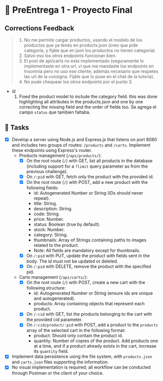 # 🚀 PreEntrega 1 - Proyecto Final

## Corrections Feedback
> 1) No me permite cargar productos, usando el modelo de los productos que ya tenés en products.json (creo que pide categoría, y fijáte que en json los productos no tienen categoría) 
> 2) Salvo eso los otros endpoints funcionan bien.
> 3) El post de api/carts no esta implementado (seguramente lo implementaste en otra url, vi que me mandaste los endpoints en Insomnia pero no uso ese cliente, además necesario que respetes las url de la consigna. Fijáte que lo puse en el chat de la tutoría).
> 4) No pude chequear los otros endpoints por el punto 3.

- [x] 1) Fixed the product model to include the category field. this was done highlighting all attributes in the products.json and one by one correcting the missing field and the order of fields too. Se agrega el campo `status` que tambien faltaba.

## 📃 Tasks
- [x] Develop a server using Node.js and Express.js that listens on port 8080 and includes two groups of routes: `/products` and `/carts`. Implement these endpoints using Express's router.
  - Products management (`/api/products/`):
    - [x] On the root route (`/`) with GET, list all products in the database (including support for a `?limit` query parameter as from the previous challenge).
    - [x] On `/:pid` with GET, fetch only the product with the provided id.
    - [x] On the root route (`/`) with POST, add a new product with the following fields:
      - id: Autogenerated Number or String (IDs should never repeat).
      - title: String.
      - description: String.
      - code: String.
      - price: Number.
      - status: Boolean (true by default).
      - stock: Number.
      - category: String.
      - thumbnails: Array of Strings containing paths to images related to the product.
      - Note: All fields are mandatory except for thumbnails.
    - [x] On `/:pid` with PUT, update the product with fields sent in the body. The id must not be updated or deleted.
    - [x] On `/:pid` with DELETE, remove the product with the specified pid.
  - Carts management (`/api/carts/`):
    - [x] On the root route (`/`) with POST, create a new cart with the following structure:
      - id: Autogenerated Number or String (ensure ids are unique and autogenerated).
      - products: Array containing objects that represent each product.
    - [x] On `/:cid` with GET, list the products belonging to the cart with the provided cid parameter.
    - [x] On `/:cid/product/:pid` with POST, add a product to the `products` array of the selected cart in the following format:
      - product: Should only contain the product id.
      - quantity: Number of copies of the product. Add products one at a time, and if a product already exists in the cart, increase its `quantity` field.
- [x] Implement data persistence using the file system, with `products.json` and `carts.json` files supporting the information.
- [x] No visual implementation is required; all workflow can be conducted through Postman or the client of your choice.
